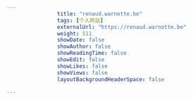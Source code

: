 ---
                title: "renaud.warnotte.be"
                tags: [个人网站]
                externalUrl: "https://renaud.warnotte.be"
                weight: 511
                showDate: false
                showAuthor: false
                showReadingTime: false
                showEdit: false
                showLikes: false
                showViews: false
                layoutBackgroundHeaderSpace: false
                ---

